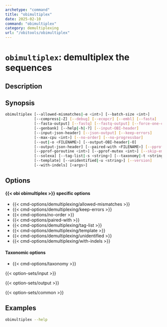 ```yaml
---
archetype: "command"
title: "obimultiplex"
date: 2025-02-10
command: "obimultiplex"
category: demultiplexing
url: "/obitools/obimultiplex"
---
```


# `obimultiplex`: demultiplex the sequences

## Description 



## Synopsis

```bash
obimultiplex [--allowed-mismatches|-e <int>] [--batch-size <int>]
             [--compress|-Z] [--debug] [--ecopcr] [--embl] [--fasta]
             [--fasta-output] [--fastq] [--fastq-output] [--force-one-cpu]
             [--genbank] [--help|-h|-?] [--input-OBI-header]
             [--input-json-header] [--json-output] [--keep-errors]
             [--max-cpu <int>] [--no-order] [--no-progressbar]
             [--out|-o <FILENAME>] [--output-OBI-header|-O]
             [--output-json-header] [--paired-with <FILENAME>] [--pprof]
             [--pprof-goroutine <int>] [--pprof-mutex <int>] [--skip-empty]
             [--solexa] [--tag-list|-s <string>] [--taxonomy|-t <string>]
             [--template] [--unidentified|-u <string>] [--version]
             [--with-indels] [<args>]
```

## Options

#### {{< obi obimultiplex >}} specific options

- {{< cmd-options/demultiplexing/allowed-mismatches >}}
- {{< cmd-options/demultiplexing/keep-errors >}}
- {{< cmd-options/no-order >}}
- {{< cmd-options/paired-with >}}
- {{< cmd-options/demultiplexing/tag-list >}}
- {{< cmd-options/demultiplexing/template >}}
- {{< cmd-options/demultiplexing/unidentified >}}
- {{< cmd-options/demultiplexing/with-indels >}}

#### Taxonomic options

- {{< cmd-options/taxonomy >}}

{{< option-sets/input >}}

{{< option-sets/output >}}

{{< option-sets/common >}}

## Examples

```bash
obimultiplex --help
```
